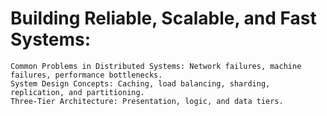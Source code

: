 # Building Reliable, Scalable, and Fast Systems:
    Common Problems in Distributed Systems: Network failures, machine failures, performance bottlenecks.
    System Design Concepts: Caching, load balancing, sharding, replication, and partitioning.
    Three-Tier Architecture: Presentation, logic, and data tiers.
